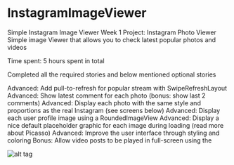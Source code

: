 # InstagramImageViewer
Simple Instagram Image Viewer
Week 1 Project: Instagram Photo Viewer
Simple image Viewer that allows you to check latest popular photos and videos

Time spent: 5 hours spent in total


Completed all the required stories and below mentioned optional stories

Advanced: Add pull-to-refresh for popular stream with SwipeRefreshLayout
Advanced: Show latest comment for each photo (bonus: show last 2 comments)
Advanced: Display each photo with the same style and proportions as the real Instagram (see screens below)
Advanced: Display each user profile image using a RoundedImageView
Advanced: Display a nice default placeholder graphic for each image during loading (read more about Picasso)
Advanced: Improve the user interface through styling and coloring
Bonus: Allow video posts to be played in full-screen using the 

![alt tag](https://github.com/abhi9gandhi/InstagramImageViewer/blob/master/ImageViewer.gif)
